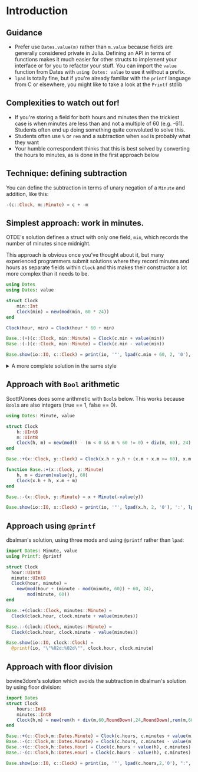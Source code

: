 # Introduction

## Guidance

- Prefer use `Dates.value(m)` rather than `m.value` because fields are generally considered private in Julia. Defining an API in terms of functions makes it much easier for other structs to implement your interface or for you to refactor your stuff. You can import the `value` function from Dates with `using Dates: value` to use it without a prefix.
- `lpad` is totally fine, but if you're already familiar with the `printf` language from C or elsewhere, you might like to take a look at the `Printf` stdlib


## Complexities to watch out for!

- If you're storing a field for both hours and minutes then
the trickiest case is when minutes are less than and not a multiple of 60 (e.g. -61).
Students often end up doing something quite convoluted to solve this.
- Students often use `%` or `rem` and a subtraction when `mod` is probably what they want
- Your humble correspondent thinks that this is best solved by converting the hours to minutes, as is done in the first approach below


## Technique: defining subtraction

You can define the subtraction in terms of unary negation of a `Minute` and addition, like this:

```julia
-(c::Clock, m::Minute) = c + -m
```

## Simplest approach: work in minutes.

OTDE's solution defines a struct with only one field, `min`, which records the number of minutes since midnight.

This approach is obvious once you've thought about it, but many experienced programmers submit solutions where they record minutes and hours as separate fields within `Clock` and this makes their constructor a lot more complex than it needs to be.

```julia
using Dates
using Dates: value

struct Clock
    min::Int
    Clock(min) = new(mod(min, 60 * 24))
end

Clock(hour, min) = Clock(hour * 60 + min)

Base.:(+)(c::Clock, min::Minute) = Clock(c.min + value(min))
Base.:(-)(c::Clock, min::Minute) = Clock(c.min - value(min))

Base.show(io::IO, c::Clock) = print(io, '"', lpad(c.min ÷ 60, 2, '0'), ':', lpad(mod(c.min, 60), 2, '0'), '"')
```

<details>
<summary>A more complete solution in the same style</summary>

A similar solution by cmcaine includes a docstring; defines `Dates.minute` and `Dates.hour` for their `Clock` type; and uses those methods and `Printf.@printf` in their `show` method.

```julia
import Base: show, +, -
import Dates: Minute, hour, minute

using Printf: @printf

"""
    Clock(hours, mins)
    Clock(mins_since_midnight)

An instance of time at minute resolution somewhere between midnight and one minute before midnight.
"""
struct Clock
    mins::Int32
    Clock(mins) = new(mod(mins, 60 * 24))
end

Clock(hours, mins) = Clock(hours * 60 + mins)

hour(c::Clock) = div(c.mins, 60)
minute(c::Clock) = mod(c.mins, 60)

+(c::Clock, m::Minute) = Clock(c.mins + value(m))
-(c::Clock, m::Minute) = c + -m

show(io::IO, c::Clock) = @printf(io, "\"%02d:%02d\"", hour(c), minute(c))
```

</details>

## Approach with `Bool` arithmetic

ScottPJones does some arithmetic with `Bool`s below. This works because `Bool`s are also integers (true == 1, false == 0).

```julia
using Dates: Minute, value

struct Clock
    h::UInt8
    m::UInt8
    Clock(h, m) = new(mod(h - (m < 0 && m % 60 != 0) + div(m, 60), 24), mod(m, 60))
end

Base.:+(x::Clock, y::Clock) = Clock(x.h + y.h + (x.m + x.m >= 60), x.m + y.m)

function Base.:+(x::Clock, y::Minute)
    h, m = divrem(value(y), 60)
    Clock(x.h + h, x.m + m)
end

Base.:-(x::Clock, y::Minute) = x + Minute(-value(y))

Base.show(io::IO, x::Clock) = print(io, '"', lpad(x.h, 2, '0'), ':', lpad(x.m, 2, '0'), '"')
```

## Approach using `@printf`

dbalman's solution, using three mods and using `@printf` rather than `lpad`:

```julia
import Dates: Minute, value
using Printf: @printf

struct Clock
  hour::UInt8
  minute::UInt8
  Clock(hour, minute) =
    new(mod(hour + (minute - mod(minute, 60)) ÷ 60, 24),
        mod(minute, 60))
end

Base.:+(clock::Clock, minutes::Minute) =
  Clock(clock.hour, clock.minute + value(minutes))

Base.:-(clock::Clock, minutes::Minute) =
  Clock(clock.hour, clock.minute - value(minutes))

Base.show(io::IO, clock::Clock) =
  @printf(io, "\"%02d:%02d\"", clock.hour, clock.minute)
```

## Approach with floor division

bovine3dom's solution which avoids the subtraction in dbalman's solution by using floor division:

```julia
import Dates
struct Clock
    hours::Int8
    minutes::Int8
    Clock(h,m) = new(rem(h + div(m,60,RoundDown),24,RoundDown),rem(m,60,RoundDown))
end

Base.:+(c::Clock,m::Dates.Minute) = Clock(c.hours, c.minutes + value(m))
Base.:-(c::Clock,m::Dates.Minute) = Clock(c.hours, c.minutes - value(m))
Base.:+(c::Clock,h::Dates.Hour) = Clock(c.hours + value(h), c.minutes)
Base.:-(c::Clock,h::Dates.Hour) = Clock(c.hours - value(h), c.minutes)

Base.show(io::IO, c::Clock) = print(io, '"', lpad(c.hours,2,'0'), ":", lpad(c.minutes,2,'0'), '"')
```
